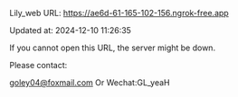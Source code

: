 Lily_web URL: https://ae6d-61-165-102-156.ngrok-free.app

Updated at: 2024-12-10 11:26:35

If you cannot open this URL, the server might be down.

Please contact: 

goley04@foxmail.com Or Wechat:GL_yeaH